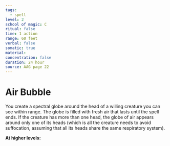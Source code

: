 ```yaml
---
tags:
  - spell
level: 2
school of magic: C
ritual: false
time: 1 action
range: 60 feet
verbal: false
somatic: true
material: 
concentration: false
duration: 24 hour
source: AAG page 22
---
```

# Air Bubble
You create a spectral globe around the head of a willing creature you can see within range. The globe is filled with fresh air that lasts until the spell ends. If the creature has more than one head, the globe of air appears around only one of its heads (which is all the creature needs to avoid suffocation, assuming that all its heads share the same respiratory system).

**At higher levels:** 